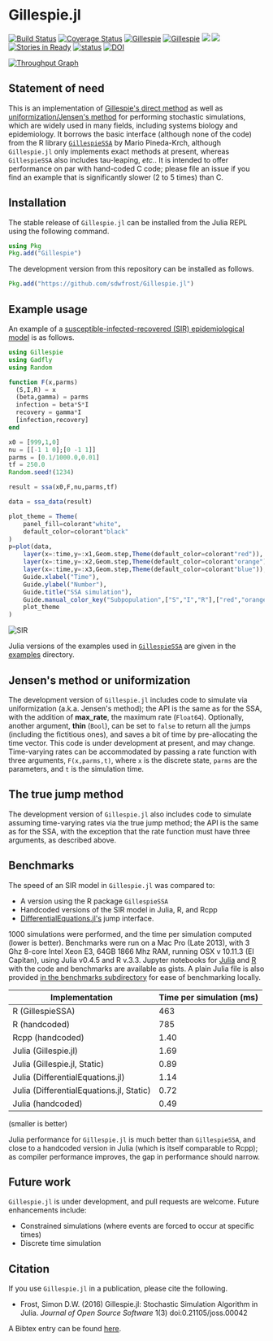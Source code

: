 
# Gillespie.jl

[![Build Status](https://travis-ci.org/sdwfrost/Gillespie.jl.svg?branch=master)](https://travis-ci.org/sdwfrost/Gillespie.jl)
[![Coverage Status](https://coveralls.io/repos/github/sdwfrost/Gillespie.jl/badge.svg?branch=master)](https://coveralls.io/github/sdwfrost/Gillespie.jl?branch=master)
[![Gillespie](http://pkg.julialang.org/badges/Gillespie_0.4.svg)](http://pkg.julialang.org/?pkg=Gillespie)
[![Gillespie](http://pkg.julialang.org/badges/Gillespie_0.5.svg)](http://pkg.julialang.org/?pkg=Gillespie)
[![](https://img.shields.io/badge/docs-stable-blue.svg)](https://sdwfrost.github.io/Gillespie.jl/stable)
[![](https://img.shields.io/badge/docs-latest-blue.svg)](https://sdwfrost.github.io/Gillespie.jl/latest)
[![Stories in Ready](https://badge.waffle.io/sdwfrost/Gillespie.jl.png?label=ready&title=Ready)](https://waffle.io/sdwfrost/Gillespie.jl)
[![status](http://joss.theoj.org/papers/3cfdd80b93a9123b173e9617c1e6a238/status.svg)](http://joss.theoj.org/papers/3cfdd80b93a9123b173e9617c1e6a238)
[![DOI](https://zenodo.org/badge/23574/sdwfrost/Gillespie.jl.svg)](https://zenodo.org/badge/latestdoi/23574/sdwfrost/Gillespie.jl)

[![Throughput Graph](https://graphs.waffle.io/sdwfrost/Gillespie.jl/throughput.svg)](https://waffle.io/sdwfrost/Gillespie.jl/metrics/throughput)

## Statement of need

This is an implementation of [Gillespie's direct method](http://en.wikipedia.org/wiki/Gillespie_algorithm) as well as [uniformization/Jensen's method](https://en.wikipedia.org/wiki/Uniformization_(probability_theory)) for performing stochastic simulations, which are widely used in many fields, including systems biology and epidemiology. It borrows the basic interface (although none of the code) from the R library [`GillespieSSA`](http://www.jstatsoft.org/v25/i12/paper) by Mario Pineda-Krch, although `Gillespie.jl` only implements exact methods at present, whereas `GillespieSSA` also includes tau-leaping, *etc.*. It is intended to offer performance on par with hand-coded C code; please file an issue if you find an example that is significantly slower (2 to 5 times) than C.

## Installation

The stable release of ```Gillespie.jl``` can be installed from the Julia REPL using the following command.

```julia
using Pkg
Pkg.add("Gillespie")
```

The development version from this repository can be installed as follows.

```julia
Pkg.add("https://github.com/sdwfrost/Gillespie.jl")
```

## Example usage

An example of a [susceptible-infected-recovered (SIR) epidemiological model](https://en.wikipedia.org/wiki/Compartmental_models_in_epidemiology#The_SIR_model_without_vital_dynamics) is as follows.

```julia
using Gillespie
using Gadfly
using Random

function F(x,parms)
  (S,I,R) = x
  (beta,gamma) = parms
  infection = beta*S*I
  recovery = gamma*I
  [infection,recovery]
end

x0 = [999,1,0]
nu = [[-1 1 0];[0 -1 1]]
parms = [0.1/1000.0,0.01]
tf = 250.0
Random.seed!(1234)

result = ssa(x0,F,nu,parms,tf)

data = ssa_data(result)

plot_theme = Theme(
    panel_fill=colorant"white",
    default_color=colorant"black"
)
p=plot(data,
    layer(x=:time,y=:x1,Geom.step,Theme(default_color=colorant"red")),
    layer(x=:time,y=:x2,Geom.step,Theme(default_color=colorant"orange")),
    layer(x=:time,y=:x3,Geom.step,Theme(default_color=colorant"blue")),
    Guide.xlabel("Time"),
    Guide.ylabel("Number"),
    Guide.title("SSA simulation"),
    Guide.manual_color_key("Subpopulation",["S","I","R"],["red","orange","blue"]),
    plot_theme
)
```

![SIR](https://github.com/sdwfrost/Gillespie.jl/blob/master/sir.png)

Julia versions of the examples used in [`GillespieSSA`](http://www.jstatsoft.org/v25/i12/paper) are given in the [examples](https://github.com/sdwfrost/Gillespie.jl/blob/master/examples) directory.

## Jensen's method or uniformization

The development version of ```Gillespie.jl``` includes code to simulate via uniformization (a.k.a. Jensen's method); the API is the same as for the SSA, with the addition of **max_rate**, the maximum rate (`Float64`). Optionally, another argument, **thin** (`Bool`), can be set to `false` to return all the jumps (including the fictitious ones), and saves a bit of time by pre-allocating the time vector. This code is under development at present, and may change. Time-varying rates can be accommodated by passing a rate function with three arguments, `F(x,parms,t)`, where `x` is the discrete state, `parms` are the parameters, and `t` is the simulation time.

## The true jump method

The development version of ```Gillespie.jl``` also includes code to simulate assuming time-varying rates via the true jump method; the API is the same as for the SSA, with the exception that the rate function must have three arguments, as described above.

## Benchmarks

The speed of an SIR model in `Gillespie.jl` was compared to:

- A version using the R package `GillespieSSA`
- Handcoded versions of the SIR model in Julia, R, and Rcpp
- [DifferentialEquations.jl's](https://docs.sciml.ai/latest/) jump interface.

1000 simulations were performed, and the time per simulation computed (lower is better). Benchmarks were run on a Mac Pro (Late 2013), with 3 Ghz 8-core Intel Xeon E3, 64GB 1866 Mhz RAM, running OSX v 10.11.3 (El Capitan), using Julia v0.4.5 and R v.3.3. Jupyter notebooks for [Julia](https://gist.github.com/sdwfrost/8a0e926a5e16d7d104bd2bc1a5f9ed0b) and [R](https://gist.github.com/sdwfrost/afed3b881ef5742623b905a539197c7a) with the code and benchmarks are available as gists. A plain Julia file is also provided [in the benchmarks subdirectory](https://github.com/sdwfrost/Gillespie.jl/blob/master/benchmarks/sir-jl-benchmark.jl) for ease of benchmarking locally.

|    Implementation                          | Time per simulation (ms) |
| -------------------------------------------| ------------------------ |
| R (GillespieSSA)                           |          463             |
| R (handcoded)                              |          785             |
| Rcpp (handcoded)                           |          1.40            |
| Julia (Gillespie.jl)                       |          1.69            |
| Julia (Gillespie.jl, Static)               |          0.89            |
| Julia (DifferentialEquations.jl)           |          1.14            |
| Julia (DifferentialEquations.jl, Static)   |          0.72            |
| Julia (handcoded)                          |          0.49            |

(smaller is better)

Julia performance for `Gillespie.jl` is much better than `GillespieSSA`, and close to a handcoded version in Julia (which is itself comparable to Rcpp); as compiler performance improves, the gap in performance should narrow.

## Future work

`Gillespie.jl` is under development, and pull requests are welcome. Future enhancements include:

- Constrained simulations (where events are forced to occur at specific times)
- Discrete time simulation

## Citation

If you use `Gillespie.jl` in a publication, please cite the following.

- Frost, Simon D.W. (2016) Gillespie.jl: Stochastic Simulation Algorithm in Julia. *Journal of Open Source Software* 1(3) doi:0.21105/joss.00042

A Bibtex entry can be found [here](http://www.doi2bib.org/#/doi/10.21105/joss.00042).
